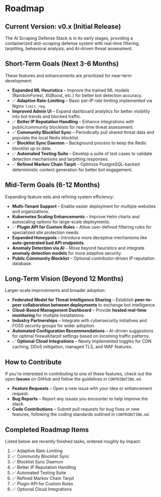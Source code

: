 # **Roadmap**

## **Current Version: v0.x (Initial Release)**

The AI Scraping Defense Stack is in its early stages, providing a containerized anti-scraping defense system with real-time filtering, tarpitting, behavioral analysis, and AI-driven threat assessment.

## **Short-Term Goals (Next 3-6 Months)**

These features and enhancements are prioritized for near-term development:

* **Expanded ML Heuristics** – Improve the trained ML models (RandomForest, XGBoost, etc.) for better bot detection accuracy.
* ✅ **Adaptive Rate-Limiting** – Basic per-IP rate limiting implemented via Nginx `limit_req`.
* **Improved Admin UI** – Expand dashboard analytics for better visibility into bot trends and blocked traffic.  
* ✅ **Better IP Reputation Handling** – Enhance integrations with public/community blocklists for real-time threat assessment.
* ✅ **Community Blocklist Sync** – Periodically pull shared threat data and populate the local Redis blocklist.
* ✅ **Blocklist Sync Daemon** – Background process to keep the Redis blocklist up to date.
* ✅ **Automated Testing Suite** – Develop a suite of test cases to validate detection mechanisms and tarpitting responses.  
* ✅ **Refined Markov Chain Tarpit** – Optimize PostgreSQL-backed deterministic content generation for better bot engagement.

## **Mid-Term Goals (6-12 Months)**

Expanding feature sets and refining system efficiency:

* **Multi-Tenant Support** – Enable easier deployment for multiple websites and organizations.  
* **Kubernetes Scaling Enhancements** – Improve Helm charts and autoscaling options for large-scale deployments.  
* ✅ **Plugin API for Custom Rules** – Allow user-defined filtering rules for specialized site protection needs.  
* **Expanded Honeypots** – Introduce more deceptive mechanisms like **auto-generated bad API endpoints**.  
* **Anomaly Detection via AI** – Move beyond heuristics and integrate **anomaly detection models** for more adaptive security.  
* **Public Community Blocklist** – Optional contributor-driven IP reputation database.

## **Long-Term Vision (Beyond 12 Months)**

Larger-scale improvements and broader adoption:

* **Federated Model for Threat Intelligence Sharing** – Establish **peer-to-peer collaboration between deployments** to exchange bot intelligence.  
* **Cloud-Based Management Dashboard** – Provide **hosted real-time monitoring** for multiple installations.  
* **Industry Partnerships** – Integrate with cybersecurity initiatives and FOSS security groups for wider adoption.  
* **Automated Configuration Recommendations** – AI-driven suggestions for optimal firewall/tarpit settings based on incoming traffic patterns.
* ✅ **Optional Cloud Integrations** – Newly implemented toggles for CDN caching, DDoS mitigation, managed TLS, and WAF features.

## **How to Contribute**

If you're interested in contributing to one of these features, check out the open **Issues** on GitHub and follow the guidelines in `CONTRIBUTING.md`.

* **Feature Requests** – Open a new issue with your idea or enhancement request.
* **Bug Reports** – Report any issues you encounter to help improve the stack.
* **Code Contributions** – Submit pull requests for bug fixes or new features, following the coding standards outlined in `CONTRIBUTING.md`.

## Completed Roadmap Items

Listed below are recently finished tasks, ordered roughly by impact:

1. ✅ Adaptive Rate-Limiting
2. ✅ Community Blocklist Sync
3. ✅ Blocklist Sync Daemon
4. ✅ Better IP Reputation Handling
5. ✅ Automated Testing Suite
6. ✅ Refined Markov Chain Tarpit
7. ✅ Plugin API for Custom Rules
8. ✅ Optional Cloud Integrations
